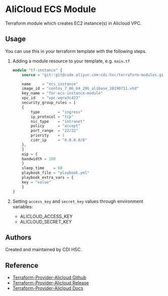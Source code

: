 # AliCloud ECS Module

Terraform module which creates EC2 instance(s) in Alicloud VPC.

## Usage

You can use this in your terraform template with the following steps.

1. Adding a module resource to your template, e.g. `main.tf`

    ```terraform
    module "tf-instance" {
        source = "git::git@code.aliyun.com:cdi-hsc/terraform-modules.git//alicloud/ecs-instance"

        name     = "ecs_instance"
        image_id = "centos_7_06_64_20G_alibase_20190711.vhd"
        key_name = "for-ecs-instance-module"
        vpc_id   = "vpc-wqrw3c423"
        security_group_rules = [
        {
            type        = "ingress"
            ip_protocol = "tcp"
            nic_type    = "intranet"
            policy      = "accept"
            port_range  = "22/22"
            priority    = 1
            cidr_ip     = "0.0.0.0/0"
        },
        ]
        eip = {
        bandwidth = 100
        }
        sleep_time    = 60
        playbook_file = "playbook.yml"
        playbook_extra_vars = {
        key = "value"
        }
    }
    ```

2. Setting `access_key` and `secret_key` values through environment variables:

    - ALICLOUD_ACCESS_KEY
    - ALICLOUD_SECRET_KEY

## Authors

Created and maintained by CDI HSC.

## Reference

* [Terraform-Provider-Alicloud Github](https://github.com/terraform-providers/terraform-provider-alicloud)
* [Terraform-Provider-Alicloud Release](https://releases.hashicorp.com/terraform-provider-alicloud/)
* [Terraform-Provider-Alicloud Docs](https://www.terraform.io/docs/providers/alicloud/index.html)